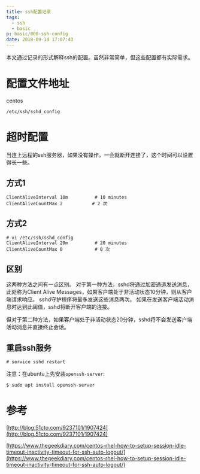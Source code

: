 ```yaml
---
title: ssh配置记录
tags:
  - ssh
  - basic
p: basic/000-ssh-config
date: 2018-09-14 17:07:43
---
```


本文通过记录的形式解释ssh的配置。虽然非常简单，但这些配置都有实际需求。

# 配置文件地址

centos
```
/etc/ssh/sshd_config
```

# 超时配置
当连上远程的ssh服务器，如果没有操作，一会就断开连接了，这个时间可以设置得长一些。

## 方式1
```shell
ClientAliveInterval 10m          # 10 minutes
ClientAliveCountMax 2           # 2 次
```
## 方式2
```shell
# vi /etc/ssh/sshd_config
ClientAliveInterval 20m          # 20 minutes
ClientAliveCountMax 0            # 0 次
```
## 区别
这两种方法之间有一点区别。 对于第一种方法，sshd将通过加密通道发送消息，此处称为Client Alive Messages，如果客户端处于非活动状态10分钟，则从客户端请求响应。 sshd守护程序将最多发送这些消息两次。 如果在发送客户端活动消息时达到此阈值，sshd将断开客户端的连接。

但对于第二种方法，如果客户端处于非活动状态20分钟，sshd将不会发送客户端活动消息并直接终止会话。

## 重启ssh服务
```shell
# service sshd restart
```
注意：在ubuntu上先安装`openssh-server`:
```shell
$ sudo apt install openssh-server
```

# 参考
[http://blog.51cto.com/9237101/1907424](http://blog.51cto.com/9237101/1907424)

[https://www.thegeekdiary.com/centos-rhel-how-to-setup-session-idle-timeout-inactivity-timeout-for-ssh-auto-logout/](https://www.thegeekdiary.com/centos-rhel-how-to-setup-session-idle-timeout-inactivity-timeout-for-ssh-auto-logout/)

